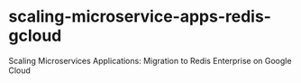 # scaling-microservice-apps-redis-gcloud
Scaling Microservices Applications: Migration to Redis Enterprise on Google Cloud
